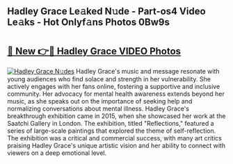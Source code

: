 ## Hadley Grace Le𝚊ked N𝚞de - Part-os4 Video Le𝚊ks - Hot Onlyf𝚊ns Photos 0Bw9s

# <h2><a href="http://ac13566.deff.icu/?id=Hadley+Grace">🔗 New 👉🔴 Hadley Grace VIDEO Photos</a></h2>

[![Hadley Grace N𝚞des](https://i.imgur.com/rIISA9y.gif)](http://ac13566.deff.icu/?id=Hadley+Grace)
Hadley Grace's music and message resonate with young audiences who find solace and strength in her vulnerability. She actively engages with her fans online, fostering a supportive and inclusive community. Her advocacy for mental health awareness extends beyond her music, as she speaks out on the importance of seeking help and normalizing conversations about mental illness. Hadley Grace's breakthrough exhibition came in 2015, when she showcased her work at the Saatchi Gallery in London. The exhibition, titled "Reflections," featured a series of large-scale paintings that explored the theme of self-reflection. The exhibition was a critical and commercial success, with many art critics praising Hadley Grace's unique artistic vision and her ability to connect with viewers on a deep emotional level.
